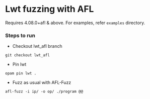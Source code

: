 # Lwt fuzzing with AFL
Requires 4.08.0+afl & above. For examples, refer ```examples``` directory.

### Steps to run
- Checkout lwt_afl branch
```
git checkout lwt_afl
```
- Pin lwt
```
opam pin lwt .
```
- Fuzz as usual with AFL-Fuzz
```
afl-fuzz -i ip/ -o op/ ./program @@
```
